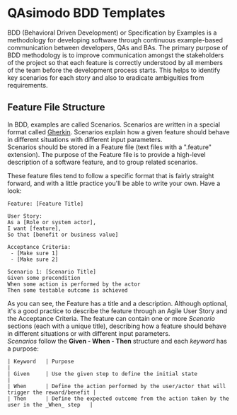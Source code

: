 # QAsimodo BDD Templates

BDD (Behavioral Driven Development) or Specification by Examples is a methodology for developing software through continuous example-based 
communication between developers, QAs and BAs. The primary purpose of BDD methodology is to improve communication amongst the stakeholders 
of the project so that each feature is correctly understood by all members of the team before the development process starts. 
This helps to identify key scenarios for each story and also to eradicate ambiguities from requirements.

## Feature File Structure
In BDD, examples are called Scenarios. Scenarios are written in a special format called [Gherkin](https://automationpanda.com/2017/01/26/bdd-101-the-gherkin-language/). 
Scenarios explain how a given feature should behave in different situations with different input parameters.  
Scenarios should be stored in a Feature file (text files with a ".feature" extension). The purpose of the Feature file is to provide a high-level 
description of a software feature, and to group related scenarios.
      
These feature files tend to follow a specific format that is fairly straight forward, 
and with a little practice you'll be able to write your own. Have a look:

    Feature: [Feature Title]

    User Story:  
    As a [Role or system actor],  
    I want [feature],  
    So that [benefit or business value]  
    
    Acceptance Criteria:  
     - [Make sure 1] 
     - [Make sure 2]
    
    Scenario 1: [Scenario Title]  
    Given some precondition  
    When some action is performed by the actor  
    Then some testable outcome is achieved

As you can see, the Feature has a title and a description. Although optional, it's a good practice to describe the feature through an Agile User Story and the Acceptance Criteria.
The feature can contain one or more _Scenario_ sections (each with a unique title), describing how a feature should behave in different situations or
with different input parameters.  
_Scenarios_ follow the **Given - When - Then** structure and each _keyword_ has a purpose:

    | Keyword   | Purpose                                                                            |
    | Given     | Use the given step to define the initial state                                     |  
    | When      | Define the action performed by the user/actor that will trigger the reward/benefit |
    | Then      | Define the expected outcome from the action taken by the user in the _When_ step   |












          




























